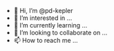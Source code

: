 - 👋 Hi, I’m @pd-kepler
- 👀 I’m interested in ...
- 🌱 I’m currently learning ...
- 💞️ I’m looking to collaborate on ...
- 📫 How to reach me ...

<!---
pd-kepler/pd-kepler is a ✨ special ✨ repository because its `README.md` (this file) appears on your GitHub profile.
You can click the Preview link to take a look at your changes.
--->

